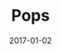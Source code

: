 ---
layout: post
title:  "Pops"
date:   2017-01-02
categories: creative 
comments: true
published: false
---